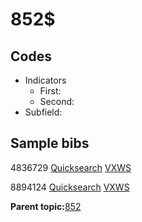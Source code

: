 # 852$

## Codes

-   Indicators
    -   First:
    -   Second:
-   Subfield:

## Sample bibs

4836729 [Quicksearch](https://search.library.yale.edu/catalog/4836729) [VXWS](http://prodorbis.library.yale.edu:7014/vxws/GetHoldingsService?bibId=4836729)

8894124 [Quicksearch](https://search.library.yale.edu/catalog/8894124) [VXWS](http://prodorbis.library.yale.edu:7014/vxws/GetHoldingsService?bibId=8894124)

**Parent topic:**[852](../../tags/852/852.md)

